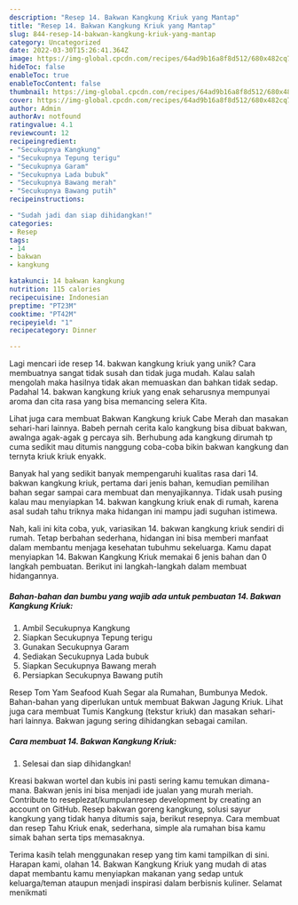 ```yaml
---
description: "Resep 14. Bakwan Kangkung Kriuk yang Mantap"
title: "Resep 14. Bakwan Kangkung Kriuk yang Mantap"
slug: 844-resep-14-bakwan-kangkung-kriuk-yang-mantap
category: Uncategorized
date: 2022-03-30T15:26:41.364Z
image: https://img-global.cpcdn.com/recipes/64ad9b16a8f8d512/680x482cq70/14-bakwan-kangkung-kriuk-foto-resep-utama.jpg
hideToc: false
enableToc: true
enableTocContent: false
thumbnail: https://img-global.cpcdn.com/recipes/64ad9b16a8f8d512/680x482cq70/14-bakwan-kangkung-kriuk-foto-resep-utama.jpg
cover: https://img-global.cpcdn.com/recipes/64ad9b16a8f8d512/680x482cq70/14-bakwan-kangkung-kriuk-foto-resep-utama.jpg
author: Admin
authorAv: notfound
ratingvalue: 4.1
reviewcount: 12
recipeingredient:
- "Secukupnya Kangkung"
- "Secukupnya Tepung terigu"
- "Secukupnya Garam"
- "Secukupnya Lada bubuk"
- "Secukupnya Bawang merah"
- "Secukupnya Bawang putih"
recipeinstructions:

- "Sudah jadi dan siap dihidangkan!"
categories:
- Resep
tags:
- 14
- bakwan
- kangkung

katakunci: 14 bakwan kangkung 
nutrition: 115 calories
recipecuisine: Indonesian
preptime: "PT23M"
cooktime: "PT42M"
recipeyield: "1"
recipecategory: Dinner

---
```





Lagi mencari ide resep 14. bakwan kangkung kriuk yang unik? Cara membuatnya sangat tidak susah dan tidak juga mudah. Kalau salah mengolah maka hasilnya tidak akan memuaskan dan bahkan tidak sedap. Padahal 14. bakwan kangkung kriuk yang enak seharusnya mempunyai aroma dan cita rasa yang bisa memancing selera Kita.





Lihat juga cara membuat Bakwan Kangkung kriuk Cabe Merah dan masakan sehari-hari lainnya. Babeh pernah cerita kalo kangkung bisa dibuat bakwan, awalnga agak-agak g percaya sih. Berhubung ada kangkung dirumah tp cuma sedikit mau ditumis nanggung coba-coba bikin bakwan kangkung dan ternyta kriuk kriuk enyakk.

Banyak hal yang sedikit banyak mempengaruhi kualitas rasa dari 14. bakwan kangkung kriuk, pertama dari jenis bahan, kemudian pemilihan bahan segar sampai cara membuat dan menyajikannya. Tidak usah pusing kalau mau menyiapkan 14. bakwan kangkung kriuk enak di rumah, karena asal sudah tahu triknya maka hidangan ini mampu jadi suguhan istimewa.






Nah, kali ini kita coba, yuk, variasikan 14. bakwan kangkung kriuk sendiri di rumah. Tetap berbahan sederhana, hidangan ini bisa memberi manfaat dalam membantu menjaga kesehatan tubuhmu sekeluarga. Kamu dapat menyiapkan 14. Bakwan Kangkung Kriuk memakai 6 jenis bahan dan 0 langkah pembuatan. Berikut ini langkah-langkah dalam membuat hidangannya.

<!--inarticleads1-->

##### Bahan-bahan dan bumbu yang wajib ada untuk pembuatan 14. Bakwan Kangkung Kriuk:

1. Ambil Secukupnya Kangkung
1. Siapkan Secukupnya Tepung terigu
1. Gunakan Secukupnya Garam
1. Sediakan Secukupnya Lada bubuk
1. Siapkan Secukupnya Bawang merah
1. Persiapkan Secukupnya Bawang putih


Resep Tom Yam Seafood Kuah Segar ala Rumahan, Bumbunya Medok. Bahan-bahan yang diperlukan untuk membuat Bakwan Jagung Kriuk. Lihat juga cara membuat Tumis Kangkung (tekstur kriuk) dan masakan sehari-hari lainnya. Bakwan jagung sering dihidangkan sebagai camilan. 

<!--inarticleads2-->

##### Cara membuat 14. Bakwan Kangkung Kriuk:


1. Selesai dan siap dihidangkan!

Kreasi bakwan wortel dan kubis ini pasti sering kamu temukan dimana-mana. Bakwan jenis ini bisa menjadi ide jualan yang murah meriah. Contribute to reseplezat/kumpulanresep development by creating an account on GitHub. Resep bakwan goreng kangkung, solusi sayur kangkung yang tidak hanya ditumis saja, berikut resepnya. Cara membuat dan resep Tahu Kriuk enak, sederhana, simple ala rumahan bisa kamu simak bahan serta tips memasaknya. 

Terima kasih telah menggunakan resep yang tim kami tampilkan di sini. Harapan kami, olahan 14. Bakwan Kangkung Kriuk yang mudah di atas dapat membantu kamu menyiapkan makanan yang sedap untuk keluarga/teman ataupun menjadi inspirasi dalam berbisnis kuliner. Selamat menikmati
